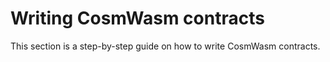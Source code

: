 # Writing CosmWasm contracts

This section is a step-by-step guide on how to write CosmWasm contracts.
